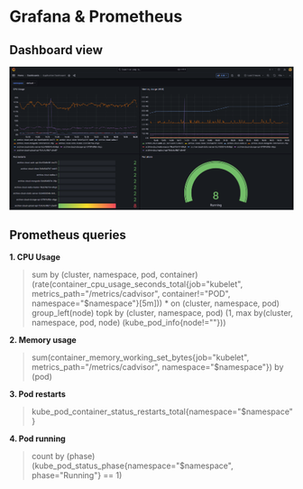 # Grafana & Prometheus

## Dashboard view

![Dashboard](dashboard.png)

## Prometheus queries

**1. CPU Usage**

> sum by (cluster, namespace, pod, container) (rate(container_cpu_usage_seconds_total{job="kubelet", metrics_path="/metrics/cadvisor", container!="POD", namespace="$namespace"}[5m])) \* on (cluster, namespace, pod) group_left(node) topk by (cluster, namespace, pod) (1, max by(cluster, namespace, pod, node) (kube_pod_info{node!=""}))

**2. Memory usage**

> sum(container_memory_working_set_bytes{job="kubelet", metrics_path="/metrics/cadvisor", namespace="$namespace"}) by (pod)

**3. Pod restarts**

> kube_pod_container_status_restarts_total{namespace="$namespace"}

**4. Pod running**

> count by (phase) (kube_pod_status_phase{namespace="$namespace", phase="Running"} == 1)
